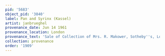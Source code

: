 ```yaml
---
pid: '5683'
object_pid: '3840'
label: Pan and Syrinx (Kassel)
artist: janbrueghel
provenance_date: Jun 14 1961
provenance_location: London
provenance_text: 'Sale of Collection of Mrs. R. Makower, Sotheby''s, Lot #36'
collection: provenance
order: '1909'
---
```

